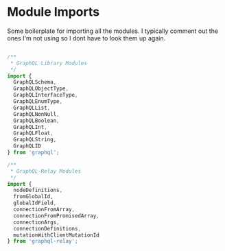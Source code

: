# Module Imports

Some boilerplate for importing all the modules.  I typically comment out the ones I'm not using so I dont have to look them up again.

```javascript

/**
 * GraphQL Library Modules
 */
import {
  GraphQLSchema,
  GraphQLObjectType,
  GraphQLInterfaceType,
  GraphQLEnumType,
  GraphQLList,
  GraphQLNonNull,
  GraphQLBoolean,
  GraphQLInt,
  GraphQLFloat,
  GraphQLString,
  GraphQLID
} from 'graphql';

/**
 * GraphQL-Relay Modules
 */
import {
  nodeDefinitions,
  fromGlobalId,
  globalIdField,
  connectionFromArray,
  connectionFromPromisedArray,
  connectionArgs,
  connectionDefinitions,
  mutationWithClientMutationId
} from 'graphql-relay';

```